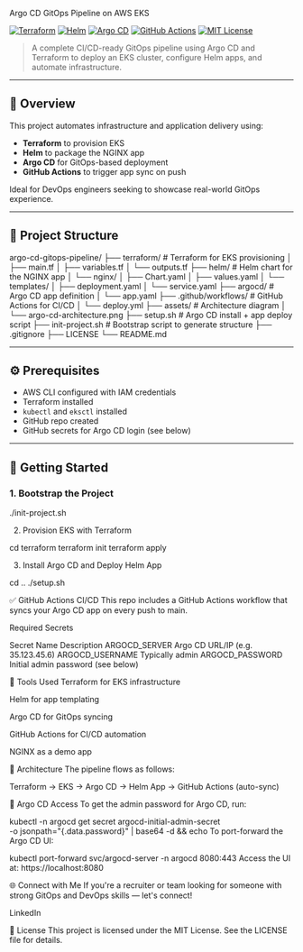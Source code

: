Argo CD GitOps Pipeline on AWS EKS

[![Terraform](https://img.shields.io/badge/IaC-Terraform-blueviolet?style=flat-square&logo=terraform)](https://www.terraform.io/)
[![Helm](https://img.shields.io/badge/Package_Manager-Helm-0f1689?style=flat-square&logo=helm)](https://helm.sh/)
[![Argo CD](https://img.shields.io/badge/GitOps-Argo%20CD-ef6c00?style=flat-square&logo=argo)](https://argo-cd.readthedocs.io/)
[![GitHub Actions](https://img.shields.io/github/actions/workflow/status/LMorrison-cyber/argo-cd-gitops-pipeline/terraform.yml?label=GitHub%20Actions&style=flat-square&logo=githubactions)](https://github.com/LMorrison-cyber/argo-cd-gitops-pipeline/actions)
[![MIT License](https://img.shields.io/badge/License-MIT-yellow.svg?style=flat-square)](LICENSE)

> A complete CI/CD-ready GitOps pipeline using Argo CD and Terraform to deploy an EKS cluster, configure Helm apps, and automate infrastructure.

---

## 🚀 Overview

This project automates infrastructure and application delivery using:

- **Terraform** to provision EKS
- **Helm** to package the NGINX app
- **Argo CD** for GitOps-based deployment
- **GitHub Actions** to trigger app sync on push

Ideal for DevOps engineers seeking to showcase real-world GitOps experience.

---

## 📁 Project Structure

argo-cd-gitops-pipeline/ ├── terraform/ # Terraform for EKS provisioning │ ├── main.tf │ ├── variables.tf │ └── outputs.tf ├── helm/ # Helm chart for the NGINX app │ └── nginx/ │ ├── Chart.yaml │ ├── values.yaml │ └── templates/ │ ├── deployment.yaml │ └── service.yaml ├── argocd/ # Argo CD app definition │ └── app.yaml ├── .github/workflows/ # GitHub Actions for CI/CD │ └── deploy.yml ├── assets/ # Architecture diagram │ └── argo-cd-architecture.png ├── setup.sh # Argo CD install + app deploy script ├── init-project.sh # Bootstrap script to generate structure ├── .gitignore ├── LICENSE └── README.md

---

## ⚙️ Prerequisites

- AWS CLI configured with IAM credentials
- Terraform installed
- `kubectl` and `eksctl` installed
- GitHub repo created
- GitHub secrets for Argo CD login (see below)

---

## 🔧 Getting Started

### 1. Bootstrap the Project


./init-project.sh

2. Provision EKS with Terraform

cd terraform
terraform init
terraform apply

3. Install Argo CD and Deploy Helm App

cd ..
./setup.sh

✅ GitHub Actions CI/CD
This repo includes a GitHub Actions workflow that syncs your Argo CD app on every push to main.

Required Secrets

Secret Name Description
ARGOCD_SERVER   Argo CD URL/IP (e.g. 35.123.45.6)
ARGOCD_USERNAME Typically admin
ARGOCD_PASSWORD Initial admin password (see below)

🧰 Tools Used
Terraform for EKS infrastructure

Helm for app templating

Argo CD for GitOps syncing

GitHub Actions for CI/CD automation

NGINX as a demo app

📸 Architecture
The pipeline flows as follows:

Terraform → EKS → Argo CD → Helm App → GitHub Actions (auto-sync)



🔐 Argo CD Access
To get the admin password for Argo CD, run:


kubectl -n argocd get secret argocd-initial-admin-secret \
  -o jsonpath="{.data.password}" | base64 -d && echo
To port-forward the Argo CD UI:


kubectl port-forward svc/argocd-server -n argocd 8080:443
Access the UI at: https://localhost:8080

🌐 Connect with Me
If you're a recruiter or team looking for someone with strong GitOps and DevOps skills — let's connect!

LinkedIn

📄 License
This project is licensed under the MIT License. See the LICENSE file for details.
